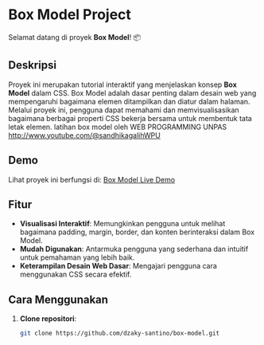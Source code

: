 # Box Model Project

Selamat datang di proyek **Box Model**! 📦

## Deskripsi

Proyek ini merupakan tutorial interaktif yang menjelaskan konsep **Box Model** dalam CSS. Box Model adalah dasar penting dalam desain web yang mempengaruhi bagaimana elemen ditampilkan dan diatur dalam halaman. Melalui proyek ini, pengguna dapat memahami dan memvisualisasikan bagaimana berbagai properti CSS bekerja bersama untuk membentuk tata letak elemen. latihan box model oleh WEB PROGRAMMING UNPAS <br>
http://www.youtube.com/@sandhikagalihWPU


## Demo

Lihat proyek ini berfungsi di: [Box Model Live Demo](https://dzaky-santino.github.io/box-model/)

## Fitur

- **Visualisasi Interaktif**: Memungkinkan pengguna untuk melihat bagaimana padding, margin, border, dan konten berinteraksi dalam Box Model.
- **Mudah Digunakan**: Antarmuka pengguna yang sederhana dan intuitif untuk pemahaman yang lebih baik.
- **Keterampilan Desain Web Dasar**: Mengajari pengguna cara menggunakan CSS secara efektif.

## Cara Menggunakan

1. **Clone repositori**:
   ```bash
   git clone https://github.com/dzaky-santino/box-model.git

